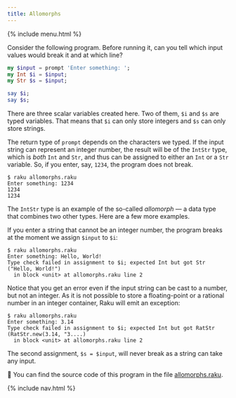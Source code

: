 ```yaml
---
title: Allomorphs
---
```


{% include menu.html %}

Consider the following program. Before running it, can you tell which input values would break it and at which line?

```raku
my $input = prompt 'Enter something: ';
my Int $i = $input;
my Str $s = $input;

say $i;
say $s;
```

There are three scalar variables created here. Two of them, `$i` and `$s` are typed variables. That means that `$i` can only store integers and `$s` can only store strings.

The return type of `prompt` depends on the characters we typed. If the input string can represent an integer number, the result will be of the `IntStr` type, which is _both_ `Int` and `Str`, and thus can be assigned to either an `Int` or a `Str` variable. So, if you enter, say, `1234`, the program does not break.

```
$ raku allomorphs.raku
Enter something: 1234
1234
1234
```

The `IntStr` type is an example of the so-called _allomorph_ — a data type that combines two other types. Here are a few more examples.

If you enter a string that cannot be an integer number, the program breaks at the moment we assign `$input` to `$i`:

```
$ raku allomorphs.raku
Enter something: Hello, World!
Type check failed in assignment to $i; expected Int but got Str ("Hello, World!")
  in block <unit> at allomorphs.raku line 2
```

Notice that you get an error even if the input string can be cast to a number, but not an integer. As it is not possible to store a floating-point or a rational number in an integer container, Raku will emit an exception:

```
$ raku allomorphs.raku
Enter something: 3.14
Type check failed in assignment to $i; expected Int but got RatStr (RatStr.new(3.14, "3....)
  in block <unit> at allomorphs.raku line 2
```

The second assignment, `$s = $input`, will never break as a string can take any input.

🦋 You can find the source code of this program in the file [allomorphs.raku](https://github.com/ash/raku-course/blob/master/essentials/typed-variables/allomorphs/allomorphs.raku).

{% include nav.html %}
